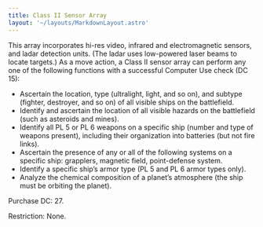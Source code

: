 ```yaml
---
title: Class II Sensor Array
layout: '~/layouts/MarkdownLayout.astro'
---
```

This array incorporates hi-res video, infrared and electromagnetic sensors,
and ladar detection units. (The ladar uses low-powered laser beams to locate
targets.) As a move action, a Class II sensor array can perform any one of the
following functions with a successful Computer Use check (DC 15):

  * Ascertain the location, type (ultralight, light, and so on), and subtype (fighter, destroyer, and so on) of all visible ships on the battlefield.
  * Identify and ascertain the location of all visible hazards on the battlefield (such as asteroids and mines).
  * Identify all PL 5 or PL 6 weapons on a specific ship (number and type of weapons present), including their organization into batteries (but not fire links).
  * Ascertain the presence of any or all of the following systems on a specific ship: grapplers, magnetic field, point-defense system.
  * Identify a specific ship’s armor type (PL 5 and PL 6 armor types only).
  * Analyze the chemical composition of a planet’s atmosphere (the ship must be orbiting the planet).

Purchase DC: 27.

Restriction: None.

